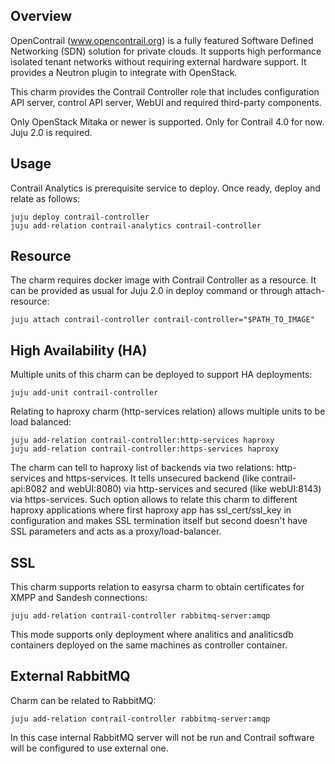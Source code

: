 Overview
--------

OpenContrail (www.opencontrail.org) is a fully featured Software Defined
Networking (SDN) solution for private clouds. It supports high performance
isolated tenant networks without requiring external hardware support. It
provides a Neutron plugin to integrate with OpenStack.

This charm provides the Contrail Controller role that includes
configuration API server, control API server, WebUI and required third-party
components.

Only OpenStack Mitaka or newer is supported.
Only for Contrail 4.0 for now.
Juju 2.0 is required.

Usage
-----

Contrail Analytics is prerequisite service to deploy.
Once ready, deploy and relate as follows:

    juju deploy contrail-controller
    juju add-relation contrail-analytics contrail-controller

Resource
--------

The charm requires docker image with Contrail Controller as a resource.
It can be provided as usual for Juju 2.0 in deploy command or
through attach-resource:

    juju attach contrail-controller contrail-controller="$PATH_TO_IMAGE"

High Availability (HA)
----------------------

Multiple units of this charm can be deployed to support HA deployments:

    juju add-unit contrail-controller

Relating to haproxy charm (http-services relation) allows multiple units to be
load balanced:

    juju add-relation contrail-controller:http-services haproxy
    juju add-relation contrail-controller:https-services haproxy

The charm can tell to haproxy list of backends via two relations: http-services and https-services.
It tells unsecured backend (like contrail-api:8082 and webUI:8080) via http-services
and secured (like webUI:8143) via https-services.
Such option allows to relate this charm to different haproxy applications
where first haproxy app has ssl_cert/ssl_key in configuration and makes SSL termination itself
but second doesn't have SSL parameters and acts as a proxy/load-balancer.

SSL
---

This charm supports relation to easyrsa charm to obtain certificates for XMPP and Sandesh connections:

    juju add-relation contrail-controller rabbitmq-server:amqp

This mode supports only deployment where analitics and analiticsdb containers deployed
on the same machines as controller container.

External RabbitMQ
-----------------

Charm can be related to RabbitMQ:

    juju add-relation contrail-controller rabbitmq-server:amqp

In this case internal RabbitMQ server will not be run and Contrail software will be configured
to use external one.
